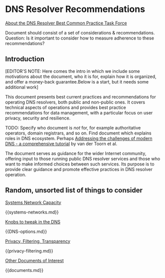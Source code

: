 # DNS Resolver Recommendations

[About the DNS Resolver Best Common Practice Task Force](https://www.ripe.net/participate/ripe/tf/dns-resolver-best-common-practice-task-force)

Document should consist of a set of considerations & recommendations.
Question: Is it important to consider how to measure adherence to these recommendations?

## Introduction

[EDITOR'S NOTE: Here comes the intro in which we include some motivations about the document, who it is for, explain how it is organized, and offer a money-back guarantee.Below is a start, but it needs some additional work]

This document presents best current practices and recommendations for operating DNS resolvers, both public and non-public ones. It covers technical aspects of operations and provides best practice recommendations for data management, with a particular focus on user privacy, security and resilience.

TODO: Specify who document is _not_ for, for example authoritative operators, domain registrars, and so on. Find document which explains roles in DNS ecosystem. Perhaps [Addressing the challenges of modern DNS - a comprehensive tutorial](https://ris.utwente.nl/ws/files/282427879/1_s2.0_S1574013722000132_main.pdf) by van der Toorn et al.

The document serves as guidance for the wider Internet community, offering input to those running public DNS resolver services and those who want to make informed choices between such services. Its purpose is to provide clear guidance and promote effective practices in DNS resolver operation.

## Random, unsorted list of things to consider

[Systems Network Capacity](systems-networks.md)

{{systems-networks.md}}


[Knobs to tweak in the DNS](DNS-options.md)

{{DNS-options.md}}


[Privacy, Filtering, Transparency](privacy-filtering.md)

{{privacy-filtering.md}}


[Other Documents of Interest](documents.md)

{{documents.md}}
